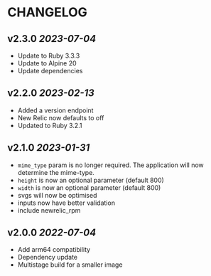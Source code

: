 # CHANGELOG

## v2.3.0 _2023-07-04_

- Update to Ruby 3.3.3
- Update to Alpine 20
- Update dependencies

## v2.2.0 _2023-02-13_

- Added a version endpoint
- New Relic now defaults to off
- Updated to Ruby 3.2.1

## v2.1.0 _2023-01-31_

- `mime_type` param is no longer required. The application will now determine the mime-type.
- `height` is now an optional parameter (default 800)
- `width` is now an optional parameter (default 800)
- svgs will now be optimised
- inputs now have better validation
- include newrelic_rpm

## v2.0.0 _2022-07-04_

- Add arm64 compatibility
- Dependency update
- Multistage build for a smaller image
